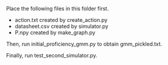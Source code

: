 Place the following files in this folder first.
- action.txt created by create_action.py
- datasheet.csv created by simulator.py
- P.npy created by make_graph.py

Then, run initial_proficiency_gmm.py to obtain gmm_pickled.txt.

Finally, run test_second_simulator.py.
